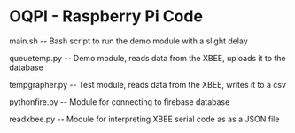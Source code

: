 # OQPI - Raspberry Pi Code

main.sh -- Bash script to run the demo module with a slight delay

queuetemp.py -- Demo module, reads data from the XBEE, uploads it to the database

tempgrapher.py -- Test module, reads data from the XBEE, writes it to a csv

pythonfire.py -- Module for connecting to firebase database

readxbee.py -- Module for interpreting XBEE serial code as as a JSON file
